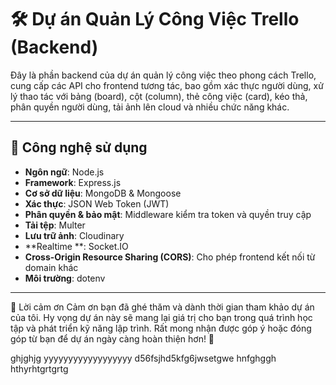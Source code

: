 # 🛠️ Dự án Quản Lý Công Việc Trello (Backend)

Đây là phần backend của dự án quản lý công việc theo phong cách Trello, cung cấp các API cho frontend tương tác, bao gồm xác thực người dùng, xử lý thao tác với bảng (board), cột (column), thẻ công việc (card), kéo thả, phân quyền người dùng, tải ảnh lên cloud và nhiều chức năng khác.

---



## 🚀 Công nghệ sử dụng
- **Ngôn ngữ**: Node.js
- **Framework**: Express.js
- **Cơ sở dữ liệu**: MongoDB & Mongoose
- **Xác thực**: JSON Web Token (JWT)
- **Phân quyền & bảo mật**: Middleware kiểm tra token và quyền truy cập
- **Tải tệp**: Multer
- **Lưu trữ ảnh**: Cloudinary
- **Realtime **: Socket.IO
- **Cross-Origin Resource Sharing (CORS)**: Cho phép frontend kết nối từ domain khác
- **Môi trường**: dotenv

---


🙏 Lời cảm ơn
Cảm ơn bạn đã ghé thăm và dành thời gian tham khảo dự án của tôi.
Hy vọng dự án này sẽ mang lại giá trị cho bạn trong quá trình học tập và phát triển kỹ năng lập trình.
Rất mong nhận được góp ý hoặc đóng góp từ bạn để dự án ngày càng hoàn thiện hơn! 💙

ghjghjg
yyyyyyyyyyyyyyyyyy
d56fsjhd5kfg6jwsetgwe
hnfghggh
hthyrhtgrtgrtg
